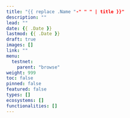 ```yaml
---
title: "{{ replace .Name "-" " " | title }}"
description: ""
lead: ""
date: {{ .Date }}
lastmod: {{ .Date }}
draft: true
images: []
link: ""
menu:
  testnet:
    parent: "browse"
weight: 999
toc: false
pinned: false
featured: false
types: []
ecosystems: []
functionalities: []
---
```

